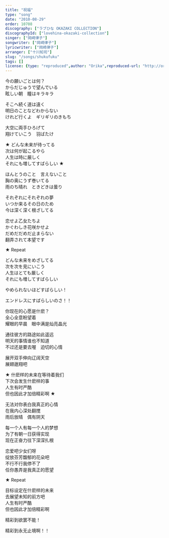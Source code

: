 ```yaml
---
title: "祝福"
type: "song"
date: "2010-08-29"
order: 10708
discography: ["ラブひな OKAZAKI COLLECTION"]
discographyId: ["lovehina-okazaki-collection"]
singer: ["岡崎律子"]
songwriter: ["岡崎律子"]
lyricwriter: ["岡崎律子"]
arranger: ["十川知司"]
slug: "/songs/shukufuku"
tags: []
license: {type: "reproduced",author: "Orika",reproduced-url: "http://orikamushi.myweb.hinet.net/",reproduced-website: "織歌蟲網站"}
---
```


今の願いごとは何？   
からだじゅうで望んでいる   
眩しい朝　瞳はキラキラ   
  
そこへ続く道は遠く   
明日のことなどわからない   
けれど行くよ　ギリギリのきもち   
  
大空に両手ひろげて   
翔けていこう　羽ばたけ   
  
★ どんな未来が待ってる   
次は何が起こるやら   
人生は時に厳しく   
それにも増してすばらしい ★   
  
ほんとうのこと　言えないこと   
胸の奥にうず巻いてる   
雨のち晴れ　ときどきは曇り   
  
それぞれにそれぞれの夢   
いつか来るその日のため   
今は深く深く根ざしてる   
  
恋せよ乙女たちよ   
かぐわしき花咲かせよ   
だめだだめだ止まらない   
翻弄されて本望です   
  
★ Repeat   
  
どんな未来をめざしてる   
次を次を見にいこう   
人生はとても厳しく   
それにも増してすばらしい   
  
やめられないほどすばらしい！   
  
エンドレスにすばらしいのさ！！  
  
  <!-- 翻译 -->

你现在的心愿是什麽？   
全心全意盼望着   
耀眼的早晨　眼中满是灿亮晶光   
  
通往彼方的路途如此遥远   
明天的事情谁也不知道   
不过还是要去喔　迫切的心情   
  
展开双手伸向辽阔天空   
展翅遨翔吧   
  
★ 什麽样的未来在等待着我们   
下次会发生什麽样的事   
人生有时严酷   
但也因此才加倍精彩啊 ★   
  
无法对你表白我真正的心情   
在我内心深处翻搅   
雨后放晴　偶有阴天   
  
每一个人有每一个人的梦想   
为了有朝一日获得实现   
现在正奋力往下深深扎根   
  
恋爱吧少女们呀   
绽放芬芳馥郁的花朵吧   
不行不行我停不了   
任你愚弄是我真正的愿望   
  
★ Repeat   
  
目标设定在什麽样的未来   
去展望未知的前方吧   
人生有时严酷   
但也因此才加倍精彩啊   
  
精彩到欲罢不能！   
  
精彩到永无止境啊！！

